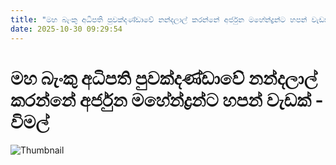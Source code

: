 ```yaml
---
title: "මහ බැංකු අධිපති පුවක්දණ්ඩාවේ නන්දලාල් කරන්නේ අර්ජුන මහේන්ද්‍රන්ට හපන් වැඩක් - විමල්"
date: 2025-10-30 09:29:54
---
```


# මහ බැංකු අධිපති පුවක්දණ්ඩාවේ නන්දලාල් කරන්නේ අර්ජුන මහේන්ද්‍රන්ට හපන් වැඩක් - විමල්

![Thumbnail](https://helakuru.sgp1.cdn.digitaloceanspaces.com/esana/images/lib/wimal-video-iop.jpg)

